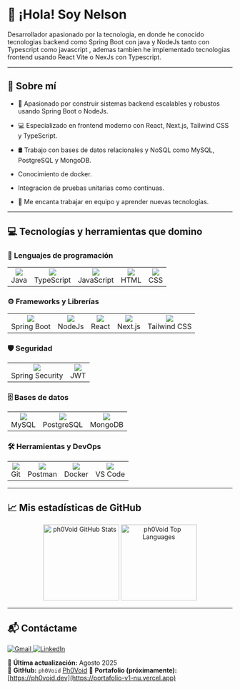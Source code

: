 # 👋 ¡Hola! Soy **Nelson** 

Desarrollador apasionado por la tecnologia, en donde he conocido tecnologias backend como Spring Boot con java y NodeJs tanto con Typescript como javascript ,
ademas tambien he implementado tecnologias frontend usando React Vite o NexJs con Typescript. 


---

## 🚀 Sobre mí

- 🔧 Apasionado por construir sistemas backend escalables y robustos usando Spring Boot o NodeJs.

- 💻 Especializado en frontend moderno con React, Next.js, Tailwind CSS y TypeScript.

- 🛢️ Trabajo con bases de datos relacionales y NoSQL como MySQL, PostgreSQL y MongoDB.
- Conocimiento de docker.
-  Integracion de pruebas unitarias como continuas.

- 🤝 Me encanta trabajar en equipo y aprender nuevas tecnologías.


---

## 💻 Tecnologías y herramientas que domino

### 🧠 Lenguajes de programación
<table>
  <tr>
    <td align="center"><img src="https://skillicons.dev/icons?i=java" /><br>Java</td>
    <td align="center"><img src="https://skillicons.dev/icons?i=ts" /><br>TypeScript</td>
    <td align="center"><img src="https://skillicons.dev/icons?i=js" /><br>JavaScript</td>
    <td align="center"><img src="https://skillicons.dev/icons?i=html" /><br>HTML</td>
    <td align="center"><img src="https://skillicons.dev/icons?i=css" /><br>CSS</td>
  </tr>
</table>

### ⚙️ Frameworks y Librerías
<table>
  <tr>
    <td align="center"><img src="https://skillicons.dev/icons?i=spring" /><br>Spring Boot</td>
    <td align="center"><img src="https://skillicons.dev/icons?i=spring" /><br>NodeJs</td>
    <td align="center"><img src="https://skillicons.dev/icons?i=react" /><br>React</td>
    <td align="center"><img src="https://skillicons.dev/icons?i=nextjs" /><br>Next.js</td>
    <td align="center"><img src="https://skillicons.dev/icons?i=tailwind" /><br>Tailwind CSS</td>
  </tr>
</table>

### 🛡️ Seguridad
<table>
  <tr>
    <td align="center"><img src="https://skillicons.dev/icons?i=spring" /><br>Spring Security</td>
    <td align="center"><img src="https://skillicons.dev/icons?i=jwt" /><br>JWT</td>
  </tr>
</table>

### 🗄️ Bases de datos
<table>
  <tr>
    <td align="center"><img src="https://skillicons.dev/icons?i=mysql" /><br>MySQL</td>
    <td align="center"><img src="https://skillicons.dev/icons?i=postgres" /><br>PostgreSQL</td>
    <td align="center"><img src="https://skillicons.dev/icons?i=mongodb" /><br>MongoDB</td>
  </tr>
</table>

### 🛠️ Herramientas y DevOps
<table>
  <tr>
    <td align="center"><img src="https://skillicons.dev/icons?i=git" /><br>Git</td>
    <td align="center"><img src="https://skillicons.dev/icons?i=postman" /><br>Postman</td>
    <td align="center"><img src="https://skillicons.dev/icons?i=docker" /><br>Docker</td>
    <td align="center"><img src="https://skillicons.dev/icons?i=vscode" /><br>VS Code</td>
  </tr>
</table>

---

## 📈 Mis estadísticas de GitHub

<div align="center">
  <img src="https://github-readme-stats.vercel.app/api?username=ph0Void&show_icons=true&theme=tokyonight&hide=issues" alt="ph0Void GitHub Stats" height="170" />
  <img src="https://github-readme-stats.vercel.app/api/top-langs/?username=ph0Void&layout=compact&theme=tokyonight&langs_count=10" alt="ph0Void Top Languages" height="170" />
</div>

---

## 📬 Contáctame

<p align="left">
  <a href="mailto:nsq433023@gmail.com" target="_blank">
    <img src="https://img.shields.io/badge/-Gmail-D14836?style=for-the-badge&logo=gmail&logoColor=white" alt="Gmail" />
  </a>
  <a href="https://www.linkedin.com/in/nelson-soriano-quispe-a2ba28267" target="_blank">
    <img src="https://img.shields.io/badge/-LinkedIn-0077B5?style=for-the-badge&logo=Linkedin&logoColor=white" alt="LinkedIn" />
  </a>
</p>


📅 **Última actualización:** Agosto 2025  
🎯 **GitHub:** `ph0Void`  [Ph0Void](https://github.com/ph0Void)
🔗 **Portafolio (próximamente):** [https://ph0void.dev](https://portafolio-v1-nu.vercel.app)

